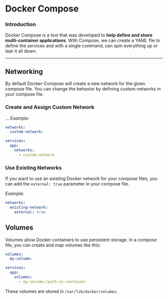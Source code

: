 # Docker Compose
### Introduction
 Docker Compose is a tool that was developed to **help define and share multi-container applications**. With Compose, we can create a YAML file to define the services and with a single command, can spin everything up or tear it all down.


--------------
## Networking
   By default Docker-Compose will create a new network for the given compose file. You can change the behavior by defining custom networks in your compose file.
### Create and Assign Custom Network
...
 *Example:*
```yaml
networks:
  custom-network:

services:
  app:
    networks:
      - custom-network
```
### Use Existing Networks
   If you want to use an existing Docker network for your compose files, you can add the `external: true` parameter in your compose file.
   
*Example:*
```yaml
networks:
  existing-network:
    external: true
```

## Volumes
Volumes allow Docker containers to use persistent storage. In a compose file, you can create and map volumes like this:
```yaml
volumes:
  my-volume:

services:
  app:
    volumes:
      - my-volume:/path-in-container
```

These volumes are stored in `/var/lib/docker/volumes`.